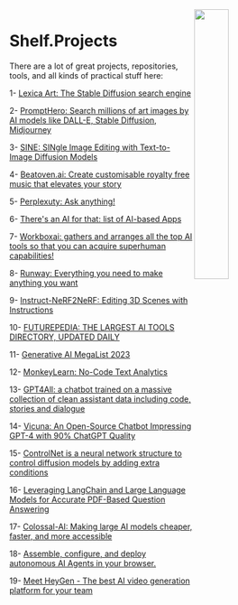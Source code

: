 <img src="https://github.com/IKJ1992/Shelf/blob/master/images/logo.PNG" width="35%" height="35%" align="right" />

# Shelf.Projects
There are a lot of great projects, repositories, tools, and all kinds of practical stuff here:

1- [Lexica Art: The Stable Diffusion search engine](https://lexica.art/)

2- [PromptHero: Search millions of art images by AI models like DALL-E, Stable Diffusion, Midjourney](https://prompthero.com/)

3- [SINE: SINgle Image Editing with Text-to-Image Diffusion Models](https://zhang-zx.github.io/SINE/)

4- [Beatoven.ai: Create customisable royalty free music that elevates your story](https://www.beatoven.ai/)

5- [Perplexuty: Ask anything!](https://www.perplexity.ai/)

6- [There's an AI for that: list of AI-based Apps](https://theresanaiforthat.com/)

7- [Workboxai: gathers and arranges all the top AI tools so that you can acquire superhuman capabilities!](https://workboxai.com/)

8- [Runway: Everything you need to make anything you want](https://runwayml.com/)

9- [Instruct-NeRF2NeRF: Editing 3D Scenes with Instructions](https://instruct-nerf2nerf.github.io/)

10- [FUTUREPEDIA: THE LARGEST AI TOOLS DIRECTORY, UPDATED DAILY](https://www.futurepedia.io/)

11- [Generative AI MegaList 2023](https://docs.google.com/spreadsheets/d/e/2PACX-1vQmZxKQQgHftOZdgM_QgQ6JDGeG6Gj-qeHNVqK0o-213-9w35l7iHv4kN9Gr4y5fVBXTkdBmgYBnQBA/pubhtml#)

12- [MonkeyLearn: No-Code Text Analytics](https://monkeylearn.com/)

13- [GPT4All: a chatbot trained on a massive collection of clean assistant data including code, stories and dialogue](https://github.com/nomic-ai/gpt4all)

14- [Vicuna: An Open-Source Chatbot Impressing GPT-4 with 90% ChatGPT Quality](https://vicuna.lmsys.org/)

15- [ControlNet is a neural network structure to control diffusion models by adding extra conditions](https://github.com/lllyasviel/ControlNet)

16- [Leveraging LangChain and Large Language Models for Accurate PDF-Based Question Answering](https://github.com/mallahyari/drqa)

17- [Colossal-AI: Making large AI models cheaper, faster, and more accessible](https://github.com/hpcaitech/ColossalAI)

18- [Assemble, configure, and deploy autonomous AI Agents in your browser.](https://github.com/reworkd/AgentGPT)

19- [Meet HeyGen - The best AI video generation platform for your team](https://www.heygen.com/?from=moviola)